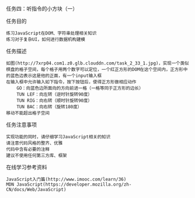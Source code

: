任务四：听指令的小方块（一）

任务目的

    练习JavaScript在DOM、字符串处理相关知识
    练习对于复杂UI，如何进行数据机构建模

任务描述

    如图(http://7xrp04.com1.z0.glb.clouddn.com/task_2_33_1.jpg)，实现一个类似棋盘的格子空间，每个格子用两个数字可以定位，一个红正方形的DOM在这个空间内，正方形中的蓝色边表示这是他的正面，有一个input输入框
    在输入框中允许输入如下指令，按下按钮后，使得正方形做相应动作
        GO：向蓝色边所面向的方向前进一格（一格等同于正方形的边长）
        TUN LEF：向左转（逆时针旋转90度）
        TUN RIG：向右转（顺时针旋转90度）
        TUN BAC：向右转（旋转180度）
    移动不能超出格子空间

任务注意事项

    实现功能的同时，请仔细学习JavaScript相关的知识
    请注意代码风格的整齐、优雅
    代码中含有必要的注释
    建议不使用任何第三方库、框架

在线学习参考资料

    JavaScript入门篇(http://www.imooc.com/learn/36)
    MDN JavaScript(https://developer.mozilla.org/zh-CN/docs/Web/JavaScript)
